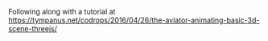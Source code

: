 Following along with a tutorial at https://tympanus.net/codrops/2016/04/26/the-aviator-animating-basic-3d-scene-threejs/
